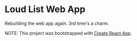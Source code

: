 # Loud List Web App

Rebuilding the web app again. 3rd time's a charm.




NOTE: This project was bootstrapped with [Create React App](https://github.com/facebook/create-react-app).
